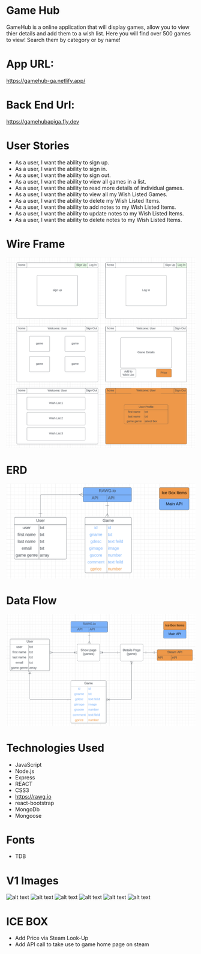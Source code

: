# Game Hub

GameHub is a online application that will display games, allow you to view thier details and add them to a wish list. Here you will find over 500 games to view! Search them by category or by name!

# App URL:
https://gamehub-ga.netlify.app/

# Back End Url:
https://gamehubapiga.fly.dev

# User Stories
  - As a user, I want the ability to sign up.
  - As a user, I want the ability to sign in. 
  - As a user, I want the ability to sign out. 
  - As a user, I want the ability to view all games in a list.
  - As a user, I want the ability to read more details of individual games. 
  - As a user, I want the ability to view all my Wish Listed Games. 
  - As a user, I want the ability to delete my Wish Listed Items. 
  - As a user, I want the ability to add notes to my Wish Listed Items.
  - As a user, I want the ability to update notes to my Wish Listed Items.
  - As a user, I want the ability to delete notes to my Wish Listed Items.

# Wire Frame

![!\[WireFrame\](IMGs/WireFrame.png)](public/IMGs/WireFrame.png)

# ERD

![!\[ERD\](IMGs/ERD.png)](public/IMGs/ERD.png)

# Data Flow

![!\[Data Flow\](<IMGs/Data Flow 2.png>)](<public/IMGs/Data Flow 2.png>)

# Technologies Used

- JavaScript
- Node.js
- Express
- REACT
- CSS3
- https://rawg.io
- react-bootstrap
- MongoDb
- Mongoose

# Fonts

- TDB

# V1 Images

![alt text](<public/IMGs/Screenshot 2024-02-16 at 8.55.50 AM.png>) 
![alt text](<public/IMGs/Screenshot 2024-02-16 at 8.56.39 AM.png>) 
![alt text](<public/IMGs/Screenshot 2024-02-16 at 8.57.02 AM.png>) 
![alt text](<public/IMGs/Screenshot 2024-02-16 at 8.57.55 AM.png>) 
![alt text](<public/IMGs/Screenshot 2024-02-16 at 8.58.18 AM.png>) 
![alt text](<public/IMGs/Screenshot 2024-02-16 at 8.58.43 AM.png>)


# ICE BOX

- Add Price via Steam Look-Up
- Add API call to take use to game home page on steam